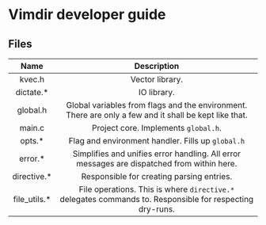 # Vimdir developer guide

## Files
| Name | Description |
| :--: | :---------: |
| kvec.h | Vector library. |
| dictate.* | IO library. |
| global.h | Global variables from flags and the environment. There are only a few and it shall be kept like that. |
| main.c | Project core. Implements `global.h`. |
| opts.* | Flag and environment handler. Fills up `global.h` |
| error.* | Simplifies and unifies error handling. All error messages are dispatched from within here. |
| directive.* | Responsible for creating parsing entries. |
| file\_utils.* | File operations. This is where `directive.*` delegates commands to. Responsible for respecting dry-runs. |
